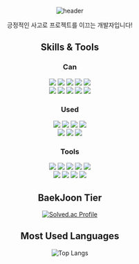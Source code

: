 <div align="center"> 

![header](https://capsule-render.vercel.app/api?type=waving&color=48D1CC&text=Welcome!%20&fontSize=50&animation=fadeIn&desc=asthyeon's%20github&descSize=30&descAlign=60&descAlignY=80&descSize=10)

긍정적인 사고로 프로젝트를 이끄는 개발자입니다!

## Skills & Tools

### Can
[<img src="https://img.shields.io/badge/react-61DAFB?style=for-the-badge&logo=React&logoColor=black">](https://legacy.reactjs.org/)
[<img src="https://img.shields.io/badge/vue-4FC08D?style=for-the-badge&logo=Vue.js&logoColor=white">](https://vuejs.org/)
[<img src="https://img.shields.io/badge/sass-CC6699?style=for-the-badge&logo=sass&logoColor=white">](https://sass-lang.com/)
[<img src="https://img.shields.io/badge/django-092E20?style=for-the-badge&logo=Django&logoColor=white">](https://www.djangoproject.com/)
[<img src="https://img.shields.io/badge/sqlite-003B57?style=for-the-badge&logo=SQLite&logoColor=white">](https://www.sqlite.org/)
<br>
[<img src="https://img.shields.io/badge/python-007396?style=for-the-badge&logo=Python&logoColor=white">](https://www.python.org/)
[<img src="https://img.shields.io/badge/JavaScript-F7DF1E?style=for-the-badge&logo=JavaScript&logoColor=black">](https://developer.mozilla.org/en-US/docs/Web/JavaScript)
[<img src="https://img.shields.io/badge/TypeScript-3178C6?style=for-the-badge&logo=TypeScript&logoColor=white">](https://www.typescriptlang.org/)
[<img src="https://img.shields.io/badge/html5-E34F26?style=for-the-badge&logo=HTML5&logoColor=white">](https://developer.mozilla.org/en-US/docs/Web/HTML)
[<img src="https://img.shields.io/badge/css3-1572B6?style=for-the-badge&logo=CSS3&logoColor=white">](https://developer.mozilla.org/en-US/docs/Web/CSS)

### Used
[<img src="https://img.shields.io/badge/react native-61DAFB?style=for-the-badge&logo=React&logoColor=black">](https://reactnative.dev/)
[<img src="https://img.shields.io/badge/apache hadoop-FFFF00?style=for-the-badge&logo=ApacheHadoop&logoColor=black">](https://hadoop.apache.org/)
[<img src="https://img.shields.io/badge/apache spark-E25A1C?style=for-the-badge&logo=apachespark&logoColor=white">](https://spark.apache.org/)
[<img src="https://img.shields.io/badge/tensorflow-FF6F00?style=for-the-badge&logo=tensorflow&logoColor=white">](https://www.tensorflow.org/)
<br>
[<img src="https://img.shields.io/badge/amazon ec2-FF9900?style=for-the-badge&logo=amazonec2&logoColor=white">](https://aws.amazon.com/ko/pm/ec2/)
[<img src="https://img.shields.io/badge/amazon s3-569A31?style=for-the-badge&logo=amazons3&logoColor=white">](https://aws.amazon.com/ko/pm/serv-s3/)
[<img src="https://img.shields.io/badge/netlify-00C7B7?style=for-the-badge&logo=netlify&logoColor=white">](https://www.netlify.com/)

### Tools
[<img src="https://img.shields.io/badge/git-F05032?style=for-the-badge&logo=Git&logoColor=white">](https://git-scm.com/)
[<img src="https://img.shields.io/badge/gitlab-FC6D26?style=for-the-badge&logo=gitlab&logoColor=white">](https://about.gitlab.com/)
[<img src="https://img.shields.io/badge/notion-000000?style=for-the-badge&logo=notion&logoColor=white">](https://www.notion.so/)
[<img src="https://img.shields.io/badge/jira-0052CC?style=for-the-badge&logo=Jira&logoColor=white">](https://www.atlassian.com/software/jira)
[<img src="https://img.shields.io/badge/figma-F24E1E?style=for-the-badge&logo=figma&logoColor=white">](https://www.figma.com/)
<br>
[<img src="https://img.shields.io/badge/mattermost-0058CC?style=for-the-badge&logo=Mattermost&logoColor=white">](https://mattermost.com/)
[<img src="https://img.shields.io/badge/visual studio code-007ACC?style=for-the-badge&logo=VisualStudioCode&logoColor=white">](https://code.visualstudio.com/)
[<img src="https://img.shields.io/badge/pycharm-000000?style=for-the-badge&logo=PyCharm&logoColor=white">](https://www.jetbrains.com/pycharm/download/?section=windows)
[<img src="https://img.shields.io/badge/webstorm-000000?style=for-the-badge&logo=webstorm&logoColor=white">](https://www.jetbrains.com/ko-kr/webstorm/)

## BaekJoon Tier
[![Solved.ac Profile](http://mazassumnida.wtf/api/v2/generate_badge?boj=taetaehyeon)](https://solved.ac/taetaehyeon/)

## Most Used Languages
![Top Langs](https://github-readme-stats.vercel.app/api/top-langs/?username=asthyeon&layout=compact)
